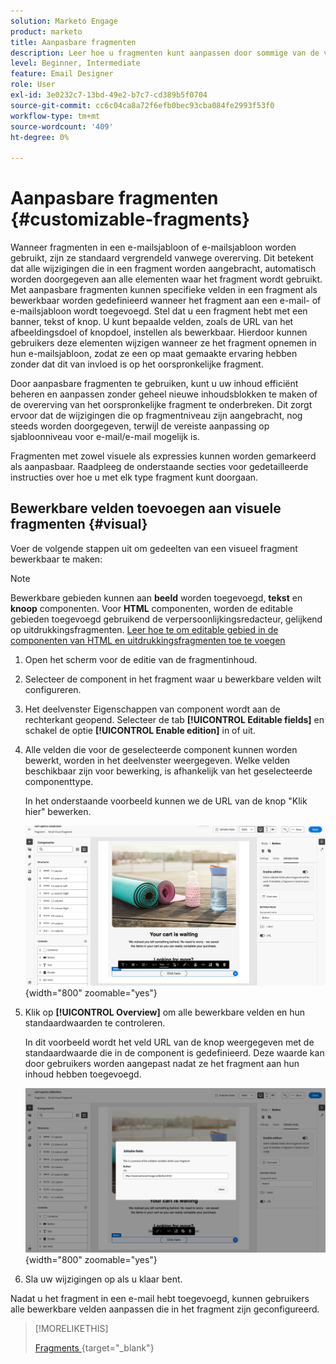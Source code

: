 ```yaml
---
solution: Marketo Engage
product: marketo
title: Aanpasbare fragmenten
description: Leer hoe u fragmenten kunt aanpassen door sommige van de velden bewerkbaar te maken.
level: Beginner, Intermediate
feature: Email Designer
role: User
exl-id: 3e0232c7-13bd-49e2-b7c7-cd389b5f0704
source-git-commit: cc6c04ca8a72f6efb0bec93cba084fe2993f53f0
workflow-type: tm+mt
source-wordcount: '409'
ht-degree: 0%

---
```


# Aanpasbare fragmenten {#customizable-fragments}

Wanneer fragmenten in een e-mailsjabloon of e-mailsjabloon worden gebruikt, zijn ze standaard vergrendeld vanwege overerving. Dit betekent dat alle wijzigingen die in een fragment worden aangebracht, automatisch worden doorgegeven aan alle elementen waar het fragment wordt gebruikt. Met aanpasbare fragmenten kunnen specifieke velden in een fragment als bewerkbaar worden gedefinieerd wanneer het fragment aan een e-mail- of e-mailsjabloon wordt toegevoegd. Stel dat u een fragment hebt met een banner, tekst of knop. U kunt bepaalde velden, zoals de URL van het afbeeldingsdoel of knopdoel, instellen als bewerkbaar. Hierdoor kunnen gebruikers deze elementen wijzigen wanneer ze het fragment opnemen in hun e-mailsjabloon, zodat ze een op maat gemaakte ervaring hebben zonder dat dit van invloed is op het oorspronkelijke fragment.

Door aanpasbare fragmenten te gebruiken, kunt u uw inhoud efficiënt beheren en aanpassen zonder geheel nieuwe inhoudsblokken te maken of de overerving van het oorspronkelijke fragment te onderbreken. Dit zorgt ervoor dat de wijzigingen die op fragmentniveau zijn aangebracht, nog steeds worden doorgegeven, terwijl de vereiste aanpassing op sjabloonniveau voor e-mail/e-mail mogelijk is.

Fragmenten met zowel visuele als expressies kunnen worden gemarkeerd als aanpasbaar. Raadpleeg de onderstaande secties voor gedetailleerde instructies over hoe u met elk type fragment kunt doorgaan.

## Bewerkbare velden toevoegen aan visuele fragmenten {#visual}

Voer de volgende stappen uit om gedeelten van een visueel fragment bewerkbaar te maken:

>[!NOTE]
>
>Bewerkbare gebieden kunnen aan **beeld** worden toegevoegd, **tekst** en **knoop** componenten. Voor **HTML** componenten, worden de editable gebieden toegevoegd gebruikend de verpersoonlijkingsredacteur, gelijkend op uitdrukkingsfragmenten. [ Leer hoe te om editable gebied in de componenten van HTML en uitdrukkingsfragmenten toe te voegen ](#expression)

1. Open het scherm voor de editie van de fragmentinhoud.

1. Selecteer de component in het fragment waar u bewerkbare velden wilt configureren.

1. Het deelvenster Eigenschappen van component wordt aan de rechterkant geopend. Selecteer de tab **[!UICONTROL Editable fields]** en schakel de optie **[!UICONTROL Enable edition]** in of uit.

1. Alle velden die voor de geselecteerde component kunnen worden bewerkt, worden in het deelvenster weergegeven. Welke velden beschikbaar zijn voor bewerking, is afhankelijk van het geselecteerde componenttype.

   In het onderstaande voorbeeld kunnen we de URL van de knop &quot;Klik hier&quot; bewerken.

   ![](assets/fragment-param-enable.png){width="800" zoomable="yes"}

1. Klik op **[!UICONTROL Overview]** om alle bewerkbare velden en hun standaardwaarden te controleren.

   In dit voorbeeld wordt het veld URL van de knop weergegeven met de standaardwaarde die in de component is gedefinieerd. Deze waarde kan door gebruikers worden aangepast nadat ze het fragment aan hun inhoud hebben toegevoegd.

   ![](assets/fragment-param-preview.png){width="800" zoomable="yes"}

1. Sla uw wijzigingen op als u klaar bent.

Nadat u het fragment in een e-mail hebt toegevoegd, kunnen gebruikers alle bewerkbare velden aanpassen die in het fragment zijn geconfigureerd.
<!--
## Add editable fields in HTML components and expression fragments {#expression}

To make portions of an HTML component or an expression fragment editable, you must use a specific syntax in the expression editor. This involves declaring a _variable_ with a default value that users can override after adding the fragment to their content.

For example, suppose you want to create a fragment to add to your emails, and allow users to customize a specific color used in different locations, such as frames or buttons' background colors. When creating your fragment, you need to declare a variable with a _unique ID_ (e.g., "color"), and call it at the desired locations in the fragment content where you want to apply this color. When adding the fragment to their content, users will be able to customize the color used wherever the variable is referenced.

For HTML components, only specific elements can become editable fields. Expand the section below for more information.

+++Editable elements in HTML components:

The elements below can become editable fields in an HTML component:

* A portion of text
* A full URL for link or image (doesn't work with portion of a URL)
* Entire CSS property (doesn't work with partial property)

For example, in the code below, each element highlighted in red can become a property:

![](assets/fragment-html.png){width="500" zoomable="yes"}

+++
-->
>[!MORELIKETHIS]
>
>[ Fragments ](/help/marketo/product-docs/email-marketing/email-designer/fragments.md){target="_blank"}
